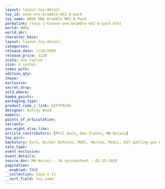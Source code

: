 ```yaml
---
layout: layout-toy-detail 
toy_id: wave-one-bramble-mk2-6-pack
toy_name: WAVE ONE Bramble MK2 6 Pack
permalink: /toys-1-6/wave-one-bramble-mk2-6-pack.html
world: WWRp
world_abr: 
character_base: 
layout: layout-toy-detail
categories: 
release_date: 7/20/2009
release_price: $220 
scale: one twelve
size: 6 inches
comes_with: 
edition_qty: 
chase: 
exclusive: 
secret_drop: 
sold_where: 
bamba_points: 
packaging_type: 
product_code_/_link: GIFTPACK6
designer: Ashley Wood
makers: 
points_of_articulation: 
variants: 
you_might_also_like: 
article_contributors: [Phil Back, Don Slater, MW Wutasi]
toy_pics: 
backstory: Euro, Winter Defense, MERC, Marine, Medic, DIY gatling gun Exclusive
sale_type: 
event_exclusive: 
event_details: 
source_doc: MW Wutasi - 3A spreadsheet - 01-15-2019
pagination: 
__enabled: TRUE
__collection: toys-1-12
__sort_field: toy_name'
---
```

